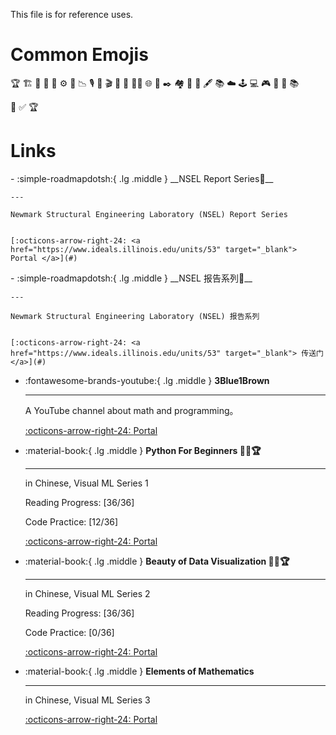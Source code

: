 This file is for reference uses.

# Common Emojis
🏆 🏗️ 📌 🔬 🧰 ⚙ 🚀 📉 🎙️ 📸 🎬️ 🧠 🤖 🥷🏻 🌐 📧 ✒️ 🏘️ 🦾 🔗 🖋️ 📚️ ☁️  🕹️ 💻 🎮️ 📜 🧋 📚️

🎯 ✅ 🏆

# Links

<div class="grid cards" markdown>
-   :simple-roadmapdotsh:{ .lg .middle } __NSEL Report Series🎯__

    ---

    Newmark Structural Engineering Laboratory (NSEL) Report Series


    [:octicons-arrow-right-24: <a href="https://www.ideals.illinois.edu/units/53" target="_blank"> Portal </a>](#)

</div>

<div class="grid cards" markdown>
-   :simple-roadmapdotsh:{ .lg .middle } __NSEL 报告系列🎯__

    ---

    Newmark Structural Engineering Laboratory (NSEL) 报告系列


    [:octicons-arrow-right-24: <a href="https://www.ideals.illinois.edu/units/53" target="_blank"> 传送门 </a>](#)

</div>

<div class="grid cards" markdown>

-   :fontawesome-brands-youtube:{ .lg .middle } __3Blue1Brown__

    ---

    A YouTube channel about math and programming。

    [:octicons-arrow-right-24: <a href="https://www.youtube.com/@3blue1brown" target="_blank"> Portal </a>](#)  

-   :material-book:{ .lg .middle } __Python For Beginners 🎯✅🏆__

    ---

    in Chinese, Visual ML Series 1

    Reading Progress: [36/36]

    Code Practice: [12/36]

    [:octicons-arrow-right-24: <a href="https://github.com/Visualize-ML/Book1_Python-For-Beginners" target="_blank"> Portal </a>](#)

-  :material-book:{ .lg .middle } __Beauty of Data Visualization 🎯✅🏆__

    ---

    in Chinese, Visual ML Series 2

    Reading Progress: [36/36]

    Code Practice: [0/36]

    [:octicons-arrow-right-24: <a href="https://github.com/Visualize-ML/Book2_Beauty-of-Data-Visualization" target="_blank"> Portal </a>](#)
    

-  :material-book:{ .lg .middle } __Elements of Mathematics__

    ---

    in Chinese, Visual ML Series 3

    [:octicons-arrow-right-24: <a href="https://github.com/Visualize-ML/Book3_Elements-of-Mathematics" target="_blank"> Portal </a>](#)

</div>